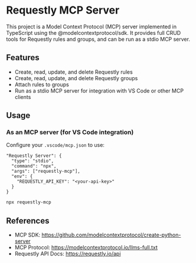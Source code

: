 # Requestly MCP Server

This project is a Model Context Protocol (MCP) server implemented in TypeScript using the @modelcontextprotocol/sdk. It provides full CRUD tools for Requestly rules and groups, and can be run as a stdio MCP server.

## Features
- Create, read, update, and delete Requestly rules
- Create, read, update, and delete Requestly groups
- Attach rules to groups
- Run as a stdio MCP server for integration with VS Code or other MCP clients


## Usage

### As an MCP server (for VS Code integration)
Configure your `.vscode/mcp.json` to use:

```jsonc
"Requestly Server": {
  "type": "stdio",
  "command": "npx",
  "args": ["requestly-mcp"],
  "env": {
    "REQUESTLY_API_KEY": "<your-api-key>"
  }
}
```


```sh
npx requestly-mcp
```

## References
- MCP SDK: https://github.com/modelcontextprotocol/create-python-server
- MCP Protocol: https://modelcontextprotocol.io/llms-full.txt
- Requestly API Docs: https://requestly.io/api